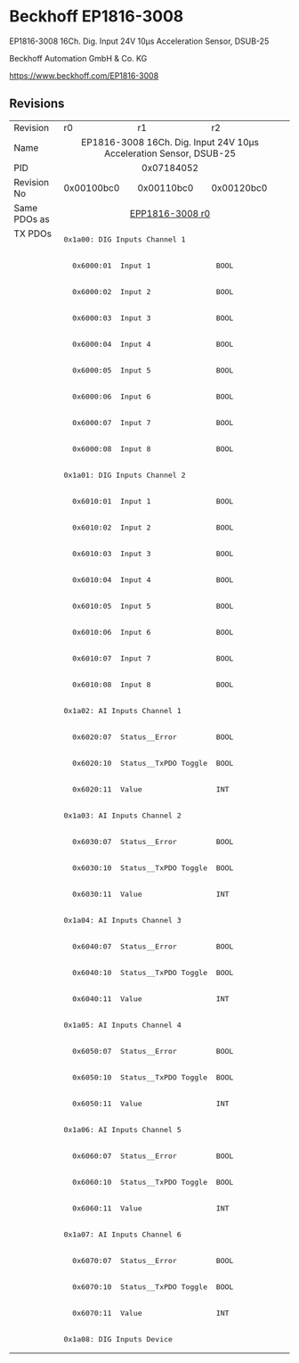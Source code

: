 # Beckhoff EP1816-3008

EP1816-3008 16Ch. Dig. Input  24V 10µs Acceleration Sensor, DSUB-25

Beckhoff Automation GmbH & Co. KG

https://www.beckhoff.com/EP1816-3008

## Revisions
<table>
<tr >
<td>Revision</td>
<td><div class="foo">r0</div></td>
<td><div class="foo">r1</div></td>
<td><div class="foo">r2</div></td>
</tr>
<tr >
<td>Name</td>
<td colspan=3 align="center"><div class="foo">EP1816-3008 16Ch. Dig. Input  24V 10µs Acceleration Sensor, DSUB-25</div></td>
</tr>
<tr >
<td>PID</td>
<td colspan=3 align="center"><div class="foo">0x07184052</div></td>
</tr>
<tr >
<td>Revision No</td>
<td>0x00100bc0</td>
<td>0x00110bc0</td>
<td>0x00120bc0</td>
</tr>
<tr >
<td>Same PDOs as</td>
<td colspan=3 align="center"><a href="EPP1816-3008">EPP1816-3008 r0</a></td>
</tr>
<tr class="txpdo pdosection">
<td rowspan=43 valign=top>TX PDOs</td>
<td colspan=3 align="left"><pre>0x1a00: DIG Inputs Channel 1</pre></td>
<td></td>
</tr>
<tr class="txpdo">
<td colspan=3 align="left"><pre>  0x6000:01  Input 1               BOOL</pre></td>
</tr>
<tr class="txpdo">
<td colspan=3 align="left"><pre>  0x6000:02  Input 2               BOOL</pre></td>
</tr>
<tr class="txpdo">
<td colspan=3 align="left"><pre>  0x6000:03  Input 3               BOOL</pre></td>
</tr>
<tr class="txpdo">
<td colspan=3 align="left"><pre>  0x6000:04  Input 4               BOOL</pre></td>
</tr>
<tr class="txpdo">
<td colspan=3 align="left"><pre>  0x6000:05  Input 5               BOOL</pre></td>
</tr>
<tr class="txpdo">
<td colspan=3 align="left"><pre>  0x6000:06  Input 6               BOOL</pre></td>
</tr>
<tr class="txpdo">
<td colspan=3 align="left"><pre>  0x6000:07  Input 7               BOOL</pre></td>
</tr>
<tr class="txpdo">
<td colspan=3 align="left"><pre>  0x6000:08  Input 8               BOOL</pre></td>
</tr>
<tr class="txpdo pdosection">
<td colspan=3 align="left"><pre>0x1a01: DIG Inputs Channel 2</pre></td>
</tr>
<tr class="txpdo">
<td colspan=3 align="left"><pre>  0x6010:01  Input 1               BOOL</pre></td>
</tr>
<tr class="txpdo">
<td colspan=3 align="left"><pre>  0x6010:02  Input 2               BOOL</pre></td>
</tr>
<tr class="txpdo">
<td colspan=3 align="left"><pre>  0x6010:03  Input 3               BOOL</pre></td>
</tr>
<tr class="txpdo">
<td colspan=3 align="left"><pre>  0x6010:04  Input 4               BOOL</pre></td>
</tr>
<tr class="txpdo">
<td colspan=3 align="left"><pre>  0x6010:05  Input 5               BOOL</pre></td>
</tr>
<tr class="txpdo">
<td colspan=3 align="left"><pre>  0x6010:06  Input 6               BOOL</pre></td>
</tr>
<tr class="txpdo">
<td colspan=3 align="left"><pre>  0x6010:07  Input 7               BOOL</pre></td>
</tr>
<tr class="txpdo">
<td colspan=3 align="left"><pre>  0x6010:08  Input 8               BOOL</pre></td>
</tr>
<tr class="txpdo pdosection">
<td colspan=3 align="left"><pre>0x1a02: AI Inputs Channel 1</pre></td>
</tr>
<tr class="txpdo">
<td colspan=3 align="left"><pre>  0x6020:07  Status__Error         BOOL</pre></td>
</tr>
<tr class="txpdo">
<td colspan=3 align="left"><pre>  0x6020:10  Status__TxPDO Toggle  BOOL</pre></td>
</tr>
<tr class="txpdo">
<td colspan=3 align="left"><pre>  0x6020:11  Value                 INT</pre></td>
</tr>
<tr class="txpdo pdosection">
<td colspan=3 align="left"><pre>0x1a03: AI Inputs Channel 2</pre></td>
</tr>
<tr class="txpdo">
<td colspan=3 align="left"><pre>  0x6030:07  Status__Error         BOOL</pre></td>
</tr>
<tr class="txpdo">
<td colspan=3 align="left"><pre>  0x6030:10  Status__TxPDO Toggle  BOOL</pre></td>
</tr>
<tr class="txpdo">
<td colspan=3 align="left"><pre>  0x6030:11  Value                 INT</pre></td>
</tr>
<tr class="txpdo pdosection">
<td colspan=3 align="left"><pre>0x1a04: AI Inputs Channel 3</pre></td>
</tr>
<tr class="txpdo">
<td colspan=3 align="left"><pre>  0x6040:07  Status__Error         BOOL</pre></td>
</tr>
<tr class="txpdo">
<td colspan=3 align="left"><pre>  0x6040:10  Status__TxPDO Toggle  BOOL</pre></td>
</tr>
<tr class="txpdo">
<td colspan=3 align="left"><pre>  0x6040:11  Value                 INT</pre></td>
</tr>
<tr class="txpdo pdosection">
<td colspan=3 align="left"><pre>0x1a05: AI Inputs Channel 4</pre></td>
</tr>
<tr class="txpdo">
<td colspan=3 align="left"><pre>  0x6050:07  Status__Error         BOOL</pre></td>
</tr>
<tr class="txpdo">
<td colspan=3 align="left"><pre>  0x6050:10  Status__TxPDO Toggle  BOOL</pre></td>
</tr>
<tr class="txpdo">
<td colspan=3 align="left"><pre>  0x6050:11  Value                 INT</pre></td>
</tr>
<tr class="txpdo pdosection">
<td colspan=3 align="left"><pre>0x1a06: AI Inputs Channel 5</pre></td>
</tr>
<tr class="txpdo">
<td colspan=3 align="left"><pre>  0x6060:07  Status__Error         BOOL</pre></td>
</tr>
<tr class="txpdo">
<td colspan=3 align="left"><pre>  0x6060:10  Status__TxPDO Toggle  BOOL</pre></td>
</tr>
<tr class="txpdo">
<td colspan=3 align="left"><pre>  0x6060:11  Value                 INT</pre></td>
</tr>
<tr class="txpdo pdosection">
<td colspan=3 align="left"><pre>0x1a07: AI Inputs Channel 6</pre></td>
</tr>
<tr class="txpdo">
<td colspan=3 align="left"><pre>  0x6070:07  Status__Error         BOOL</pre></td>
</tr>
<tr class="txpdo">
<td colspan=3 align="left"><pre>  0x6070:10  Status__TxPDO Toggle  BOOL</pre></td>
</tr>
<tr class="txpdo">
<td colspan=3 align="left"><pre>  0x6070:11  Value                 INT</pre></td>
</tr>
<tr class="txpdo pdosection">
<td colspan=3 align="left"><pre>0x1a08: DIG Inputs Device</pre></td>
</tr>
</table>
